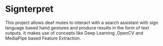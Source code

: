# Signterpret
This project allows deaf mutes to interact with a search assistant with sign language based hand gestures and produce results in the form of text outputs.  It makes use of concepts like Deep Learning ,OpenCV and MediaPipe based Feature Extraction.
